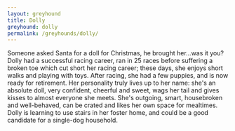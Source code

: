 ```yaml
---
layout: greyhound
title: Dolly
greyhound: dolly
permalink: /greyhounds/dolly/
---
```


Someone asked Santa for a doll for Christmas, he brought her...was it you? Dolly had a successful racing career, ran
in 25 races before suffering a broken toe which cut short her racing career; these days, she enjoys short walks and
playing with toys. After racing, she had a few puppies, and is now ready for retirement. Her personality truly lives
up to her name: she's an absolute doll, very confident, cheerful and sweet, wags her tail and gives kisses to almost
everyone she meets. She's outgoing, smart, housebroken and well-behaved, can be crated and likes her own space for
mealtimes. Dolly is learning to use stairs in her foster home, and could be a good candidate for a single-dog
household.
